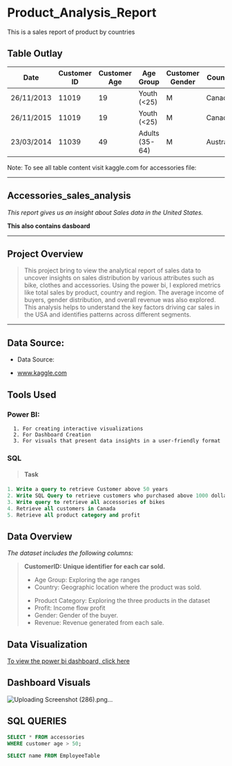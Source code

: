 # Product_Analysis_Report
This is a sales report of product by countries

## Table Outlay

|Date|	Customer ID|	Customer Age|	Age Group|	Customer Gender|	Country|	State|	Product Category|	Sub Category|	Product|	Frame Size|	Order Quantity|	Unit Cost|	Unit Price|	Cost|	Revenue|	Profit|
|------|------|------|------|------|-------|------|-------|-------|------|--------|-------|-------|---------|--------|-------|--------|
|26/11/2013|	11019|	19|	Youth (<25)|	M	|Canada|	British| Columbia|	Accessories|	Bike Racks|	Hitch Rack| - 4-Bike|		8|	45|	120|	360	|950	|590|
|26/11/2015|	11019|	19|	Youth (<25)|	M|	Canada|	British |Columbia|	Accessories|	Bike Racks|	Hitch Rack| - 4-Bike	|	8	|45|	120	|360	|950	|590|
|23/03/2014|	11039|	49|	Adults (35-64)|	M	|Australia|	New South Wales|	Accessories|	Bike Racks	|Hitch Rack| - 4-Bike	|	23|	45	|120|	1035	|2401|	1366|

Note: To see all table content visit kaggle.com for accessories file:


---
##  Accessories_sales_analysis
_This report gives us an insight about Sales data in the United States._

__This also contains dasboard__

--- 
## Project Overview
> This project bring to view the analytical report of sales data to uncover insights on sales distribution by various attributes such as bike, clothes and accessories. Using the power bi, I explored metrics like total sales by product, country and region. The average income of buyers, gender distribution, and overall revenue was also explored.  This analysis helps to understand the key factors driving car sales in the USA and identifies patterns across different segments.

---

## Data Source: 
- Data Source:
+ www.kaggle.com
  
## Tools Used
### Power BI: 
      1. For creating interactive visualizations
      2. For Dashboard Creation 
      3. For visuals that present data insights in a user-friendly format

### SQL 
> #### Task
```sql
1. Write a query to retrieve Customer above 50 years
2. Write SQL Query to retrieve customers who purchased above 1000 dollars
3. Write query to retrieve all accessories of bikes
4. Retrieve all customers in Canada
5. Retrieve all product category and profit

```

## Data Overview
_The dataset includes the following columns:_

> __CustomerID: Unique identifier for each car sold.__
> +	Age Group: Exploring the age ranges
> +	Country: Geographic location where the product was sold.
> -	Product Category: Exploring the three products in the dataset
> -	Profit: Income flow profit
> -	Gender: Gender of the buyer.
> -	Revenue: Revenue generated from each sale.

## Data Visualization
[To view the power bi dashboard, click here](https://ibb.co/9MmFX94)

## Dashboard Visuals

![Uploading Screenshot (286).png…]()

## SQL QUERIES
```sql
SELECT * FROM accessories
WHERE customer age > 50;
```

```sql
SELECT name FROM EmployeeTable
```



